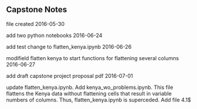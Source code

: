 <h2>Capstone Notes</h2>

<p>file created 2016-05-30</p>

<p>add two python notebooks 2016-06-24</p>

<p>add test change to flatten_kenya.ipynb 2016-06-26</p>

<p>modifield flatten kenya to start functions for flattening several columns 2016-06-27</p>

<p>add draft capstone project proposal pdf 2016-07-01</p>

<p>update flatten_kenya.ipynb. Add kenya_wo_problems.ipynb. This file flattens the Kenya data without flattening cells that result in variable numbers of columns. Thus, flatten_kenya.ipynb is superceded. Add file 4.1$


